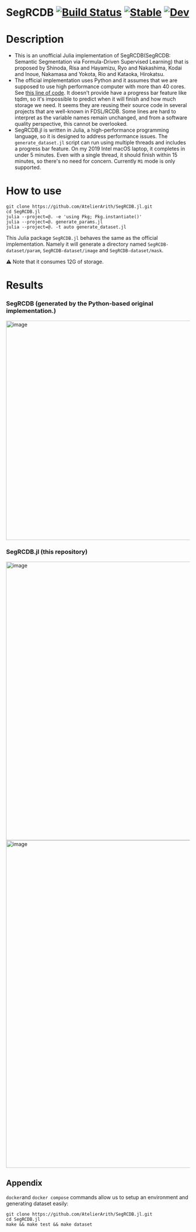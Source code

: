 # SegRCDB [![Build Status](https://github.com/AtelierArith/SegRCDB.jl/actions/workflows/CI.yml/badge.svg?branch=main)](https://github.com/AtelierArith/SegRCDB.jl/actions/workflows/CI.yml?query=branch%3Amain) [![Stable](https://img.shields.io/badge/docs-stable-blue.svg)](https://AtelierArith.github.io/SegRCDB.jl/stable/) [![Dev](https://img.shields.io/badge/docs-dev-blue.svg)](https://AtelierArith.github.io/SegRCDB.jl/dev/)

# Description

- This is an unofficial Julia implementation of SegRCDB(SegRCDB: Semantic Segmentation via Formula-Driven Supervised Learning) that is proposed by Shinoda, Risa and Hayamizu, Ryo and Nakashima, Kodai and Inoue, Nakamasa and Yokota, Rio and Kataoka, Hirokatsu.
- The official implementation uses Python and it assumes that we are supposed to use high performance computer with more than 40 cores. See [this line of code](https://github.com/dahlian00/SegRCDB/blob/700f27f8ff12f1a8d94851155483096f0760875d/make_SegRCDB.sh#L3). It doesn't provide have a progress bar feature like tqdm, so it's impossible to predict when it will finish and how much storage we need. It seems they are reusing their source code in several projects that are well-known in FDSL/RCDB. Some lines are hard to interpret as the variable names remain unchanged, and from a software quality perspective, this cannot be overlooked.
- SegRCDB.jl is written in Julia, a high-performance programming language, so it is designed to address performance issues. The `generate_dataset.jl` script can run using multiple threads and includes a progress bar feature. On my 2019 Intel macOS laptop, it completes in under 5 minutes. Even with a single thread, it should finish within 15 minutes, so there's no need for concern. Currently `M1` mode is only supported.

# How to use

```console
git clone https://github.com/AtelierArith/SegRCDB.jl.git
cd SegRCDB.jl
julia --project=@. -e 'using Pkg; Pkg.instantiate()'
julia --project=@. generate_params.jl
julia --project=@. -t auto generate_dataset.jl
```

This Julia package `SegRCDB.jl` behaves the same as the official implementation. Namely it will generate a directory named `SegRCDB-dataset/param`, `SegRCDB-dataset/image` and `SegRCDB-dataset/mask`.

⚠️ Note that it consumes 12G of storage.

# Results

### SegRCDB (generated by the Python-based original implementation.)

<img width="600" alt="image" src="https://github.com/AtelierArith/SegRCDB.jl/assets/16760547/fce72603-f872-4ea4-8731-ed81fd75498a">

### SegRCDB.jl (this repository)

<img width="762" alt="image" src="https://github.com/AtelierArith/SegRCDB.jl/assets/16760547/93ffb085-a3e1-4720-87b9-b078efc70bb6">

<img width="896" alt="image" src="https://github.com/AtelierArith/SegRCDB.jl/assets/16760547/a130a023-8a44-4179-8c56-6c199a27b189">

## Appendix

`docker`and `docker compose` commands allow us to setup an environment and generating dataset easily:

```console
git clone https://github.com/AtelierArith/SegRCDB.jl.git
cd SegRCDB.jl
make && make test && make dataset
```
